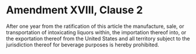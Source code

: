 # Amendment XVIII, Clause 2

After one year from the ratification of this article the manufacture, sale,
or transportation of intoxicating liquors within, the importation thereof
into, or the exportation thereof from the United States and all territory
subject to the jurisdiction thereof for beverage purposes is hereby
prohibited.
